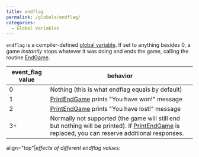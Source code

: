 ```yaml
---
title: endflag
permalink: /globals/endflag/
categories: 
  - Global Variables
---
```


`endflag` is a compiler-defined [global variable](/basics/global/). 
If set to anything besides 0, a game *instantly* stops whatever it was doing 
and ends the game, calling the routine [EndGame](/routines/endgame/).

| event_flag value | behavior                                                                                                                                                                    |
|-------------------|-----------------------------------------------------------------------------------------------------------------------------------------------------------------------------|
| 0                 | Nothing (this is what endflag equals by default)                                                                                                                            |
| 1                 | [PrintEndGame](/routines/printendgame/) prints "You have won!" message                                                                                                      |
| 2                 | [PrintEndGame](/routines/printendgame/) prints "You have lost!" message                                                                                                     |
| 3+                | Normally not supported (the game will still end but nothing will be printed). If [PrintEndGame](/routines/printendgame/) is replaced, you can reserve additional responses. |

align="top"\|*effects of different endflag values:*
